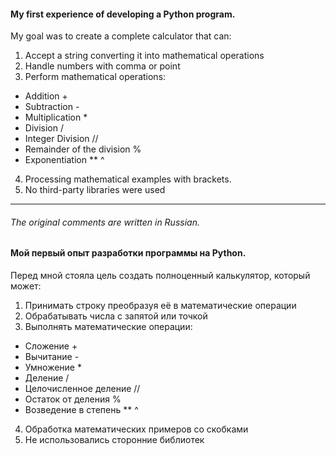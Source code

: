 #### My first experience of developing a Python program.
My goal was to create a complete calculator that can:
1. Accept a string converting it into mathematical operations
2. Handle numbers with comma or point
3. Perform mathematical operations:
- Addition +
- Subtraction -
- Multiplication *
- Division /
- Integer Division //
- Remainder of the division %
- Exponentiation ** ^
4. Processing mathematical examples with brackets.
5. No third-party libraries were used
___
###### The original comments are written in Russian.
#### Мой первый опыт разработки программы на Python.
Перед мной стояла цель создать полноценный калькулятор, который может:
1. Принимать строку преобразуя её в математические операции
2. Обрабатывать числа с запятой или точкой
3. Выполнять математические операции:
- Сложение +
- Вычитание -
- Умножение *
- Деление /
- Целочисленное деление //
- Остаток от деления %
- Возведение в степень ** ^
4. Обработка математических примеров со скобками
5. Не использовались сторонние библиотек
